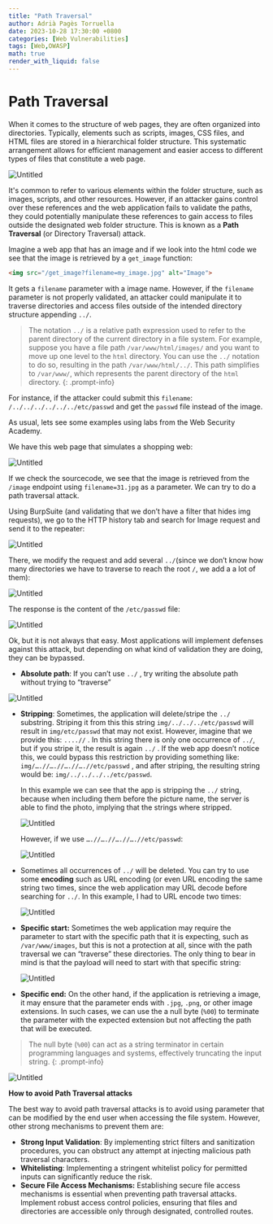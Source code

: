 ```yaml
---
title: "Path Traversal"
author: Adrià Pagès Torruella
date: 2023-10-28 17:30:00 +0800
categories: [Web Vulnerabilities]
tags: [Web,OWASP]
math: true
render_with_liquid: false
---
```


# Path Traversal

When it comes to the structure of web pages, they are often organized into directories. Typically, elements such as scripts, images, CSS files, and HTML files are stored in a hierarchical folder structure. This systematic arrangement allows for efficient management and easier access to different types of files that constitute a web page.

![Untitled](/img/posts/PathTrav/Untitled.png)

It's common to refer to various elements within the folder structure, such as images, scripts, and other resources. However, if an attacker gains control over these references and the web application fails to validate the paths, they could potentially manipulate these references to gain access to files outside the designated web folder structure. This is known as a **Path Traversal** (or Directory Traversal) attack.

Imagine a web app that has an image and if we look into the html code we see that the image is retrieved by a `get_image` function: 

```html
<img src="/get_image?filename=my_image.jpg" alt="Image">
```

It gets a `filename` parameter with a image name. However, if the `filename`  parameter is not properly validated, an attacker could manipulate it to traverse directories and access files outside of the intended directory structure appending `../`.


>The notation `../` is a relative path expression used to refer to the parent directory of the current directory in a file system.
For example, suppose you have a file path `/var/www/html/images/` and you want to move up one level to the `html` directory. You can use the `../` notation to do so, resulting in the path `/var/www/html/../`. This path simplifies to `/var/www/`, which represents the parent directory of the `html` directory.
{: .prompt-info}

For instance, if the attacker could submit this `filename`: `/../../../../../../etc/passwd` and get the `passwd` file instead of the  image. 

As usual, lets see some examples using labs from the Web Security Academy. 

We have this web page that simulates a shopping web: 

![Untitled](/img/posts/PathTrav/Untitled%201.png)

If we check the sourcecode, we see that the image is retrieved from the `/image` endpoint using `filename=31.jpg` as a parameter. We can try to do a path traversal attack. 

Using BurpSuite (and validating that we don’t have a filter that hides img requests), we go to the HTTP history tab and search for Image request and send it to the repeater: 

![Untitled](/img/posts/PathTrav/Untitled%202.png)

There, we modify the request and add several `../`(since we don’t know how many directories we have to traverse to reach the root `/`, we add a a lot of them): 

![Untitled](/img/posts/PathTrav/Untitled%203.png)

The response is the content of the `/etc/passwd` file: 

![Untitled](/img/posts/PathTrav/Untitled%204.png)

Ok, but it is not always that easy. Most applications will implement defenses against this attack, but depending on what kind of validation they are doing, they can be bypassed. 

 

- **Absolute path**: If you can’t use `../` , try writing the absolute path without trying to “traverse”

![Untitled](/img/posts/PathTrav/Untitled%205.png)

- **Stripping**: Sometimes, the application will delete/stripe the `../` substring. Striping it from this this string `img/../../../etc/passwd` will result in `img/etc/passwd` that may not exist. However, imagine that we provide this: `....//` . In this string there is only one occurrence of `../`, but if you stripe it, the result is again `../` . If the web app doesn’t notice this, we could bypass this restriction by providing something like: `img/….//….//….//….//etc/passwd` , and after striping, the resulting string would be: `img/../../../../etc/passwd`.
    
    In this example we can see that the app is stripping the `../` string, because when including them before the picture name, the server is able to find the photo, implying that the strings where stripped. 
    
    ![Untitled](/img/posts/PathTrav/Untitled%206.png)
    
    However, if we use `….//….//….//….//etc/passwd`:
    
    ![Untitled](/img/posts/PathTrav/Untitled%207.png)
    
- Sometimes all occurrences of `../` will be deleted. You can try to use some **encoding** such as URL encoding (or even URL encoding the same string two times, since the web application may URL decode before searching for `../`. In this example, I had to URL encode two times:
    
    ![Untitled](/img/posts/PathTrav/Untitled%208.png)
    
- **Specific start:** Sometimes the web application may require the parameter to start with the specific path that it is expecting, such as `/var/www/images`, but this is not a protection at all, since with the path traversal we can “traverse” these directories. The only thing to bear in mind is that the payload will need to start with that specific string:
    
    ![Untitled](/img/posts/PathTrav/Untitled%209.png)
    
- **Specific end:** On the other hand, if the application is retrieving a image, it may ensure that the parameter ends with `.jpg`, `.png`, or other image extensions. In such cases, we can use the a null byte (`%00`) to terminate the parameter with the expected extension but not affecting the path that will be executed.
    

>The null byte (`%00`) can act as a string terminator in certain programming languages and systems, effectively truncating the input string.
{: .prompt-info}
    
![Untitled](/img/posts/PathTrav/Untitled%2010.png)
    

**How to avoid Path Traversal attacks**

The best way to avoid path traversal attacks is to avoid using parameter that can be modified by the end user when accessing the file system. However, other strong mechanisms to prevent them are: 

- **Strong Input Validation**: By implementing strict filters and sanitization procedures, you can obstruct any attempt at injecting malicious path traversal characters.
- **Whitelisting**: Implementing a stringent whitelist policy for permitted inputs can significantly reduce the risk.
- **Secure File Access Mechanisms:** Establishing secure file access mechanisms is essential when preventing path traversal attacks. Implement robust access control policies, ensuring that files and directories are accessible only through designated, controlled routes.

